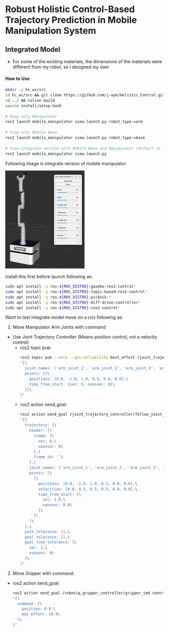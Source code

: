 # Robust Holistic Control-Based Trajectory Prediction in Mobile Manipulation System

## Integrated Model
- For some of the existing materials, the dimensions of the materials were different from my robot, so I designed my own


#### How to Use
```bash
mkdir -p hc_ws/src
cd hc_ws/src && git clone https://github.com/j-wye/Holistic_Control.git
cd ../ && colcon build
source install/setup.bash

# View only Manipulator
ros2 launch mobile_manipulator view.launch.py robot_type:=arm

# View only Mobile base
ros2 launch mobile_manipulator view.launch.py robot_type:=base

# View Integrate version with Mobile Base and Manipulator (default is integrate)
ros2 launch mobile_manipulator view.launch.py
```

Following image is integrate version of mobile manipulator

<img src="./mobile_manipulator/img/success_model.png" width=50% >

install this first before launch following as:
```bash
sudo apt install -y ros-${ROS_DISTRO}-gazebo-ros2-control*
sudo apt install -y ros-${ROS_DISTRO}-topic-based-ros2-control*
sudo apt install -y ros-${ROS_DISTRO}-picknik-*
sudo apt install -y ros-${ROS_DISTRO}-diff-drive-controller*
sudo apt install -y ros-${ROS_DISTRO}-ros2-control*
```

Want to test integrate model move on a rviz following as:

1. Move Manipulator Arm Joints with command

  - Use Joint Trajectory Controller (Means position control, not a velocity control)
    - ros2 topic pub:
      ```bash
      ros2 topic pub --once --qos-reliability best_effort /joint_trajectory_controller/joint_trajectory trajectory_msgs/msg/JointTrajectory \
      "{\
        joint_names: ['arm_joint_1', 'arm_joint_2', 'arm_joint_3', 'arm_joint_4', 'arm_joint_5', 'arm_joint_6'],\
        points: [{\
          positions: [0.0, -1.0, 1.0, 0.5, 0.0, 0.0],\
          time_from_start: {sec: 5, nanosec: 0}\
        }]\
      }"
      ```
    - ros2 action send_goal:
      ```bash
      ros2 action send_goal /joint_trajectory_controller/follow_joint_trajectory control_msgs/action/FollowJointTrajectory \
      "{\
        trajectory: {\
          header: {\
            stamp: {\
              sec: 0,\
              nanosec: 0\
            },\
            frame_id: ''\
          },\
          joint_names: ['arm_joint_1', 'arm_joint_2', 'arm_joint_3', 'arm_joint_4', 'arm_joint_5', 'arm_joint_6'],\
          points: [\
            {\
              positions: [0.0, -1.0, 1.0, 0.5, 0.0, 0.0],\
              velocities: [0.0, 0.5, 0.5, 0.5, 0.0, 0.0],\
              time_from_start: {\
                sec: 1.0,\
                nanosec: 0.0\
              }\
            }\              
          ]\
        },\
        path_tolerance: [],\
        goal_tolerance: [],\
        goal_time_tolerance: {\
          sec: 1,\
          nanosec: 0\
        }\
      }"
      ```
2. Move Gripper with command:
  - ros2 action send_goal:
    ```bash
    ros2 action send_goal /robotiq_gripper_controller/gripper_cmd control_msgs/action/GripperCommand \
    "{\
      command: {\
        position: 0.8,\
        max_effort: 10.0\
      }\
    }"
```